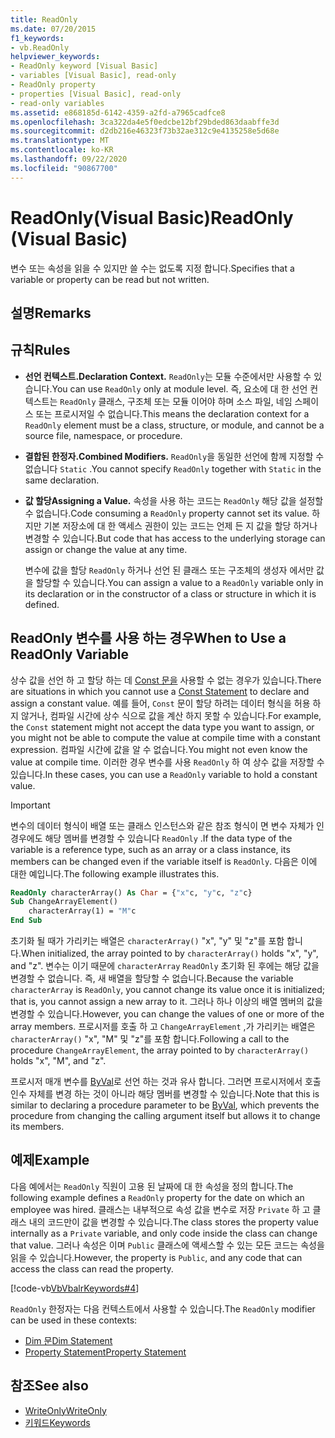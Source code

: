 ```yaml
---
title: ReadOnly
ms.date: 07/20/2015
f1_keywords:
- vb.ReadOnly
helpviewer_keywords:
- ReadOnly keyword [Visual Basic]
- variables [Visual Basic], read-only
- ReadOnly property
- properties [Visual Basic], read-only
- read-only variables
ms.assetid: e868185d-6142-4359-a2fd-a7965cadfce8
ms.openlocfilehash: 3ca322da4e5f0edcbe12bf29bded863daabffe3d
ms.sourcegitcommit: d2db216e46323f73b32ae312c9e4135258e5d68e
ms.translationtype: MT
ms.contentlocale: ko-KR
ms.lasthandoff: 09/22/2020
ms.locfileid: "90867700"
---
```

# <a name="readonly-visual-basic"></a><span data-ttu-id="36e96-102">ReadOnly(Visual Basic)</span><span class="sxs-lookup"><span data-stu-id="36e96-102">ReadOnly (Visual Basic)</span></span>

<span data-ttu-id="36e96-103">변수 또는 속성을 읽을 수 있지만 쓸 수는 없도록 지정 합니다.</span><span class="sxs-lookup"><span data-stu-id="36e96-103">Specifies that a variable or property can be read but not written.</span></span>

## <a name="remarks"></a><span data-ttu-id="36e96-104">설명</span><span class="sxs-lookup"><span data-stu-id="36e96-104">Remarks</span></span>

## <a name="rules"></a><span data-ttu-id="36e96-105">규칙</span><span class="sxs-lookup"><span data-stu-id="36e96-105">Rules</span></span>

- <span data-ttu-id="36e96-106">**선언 컨텍스트.**</span><span class="sxs-lookup"><span data-stu-id="36e96-106">**Declaration Context.**</span></span> <span data-ttu-id="36e96-107">`ReadOnly`는 모듈 수준에서만 사용할 수 있습니다.</span><span class="sxs-lookup"><span data-stu-id="36e96-107">You can use `ReadOnly` only at module level.</span></span> <span data-ttu-id="36e96-108">즉, 요소에 대 한 선언 컨텍스트는 `ReadOnly` 클래스, 구조체 또는 모듈 이어야 하며 소스 파일, 네임 스페이스 또는 프로시저일 수 없습니다.</span><span class="sxs-lookup"><span data-stu-id="36e96-108">This means the declaration context for a `ReadOnly` element must be a class, structure, or module, and cannot be a source file, namespace, or procedure.</span></span>

- <span data-ttu-id="36e96-109">**결합된 한정자.**</span><span class="sxs-lookup"><span data-stu-id="36e96-109">**Combined Modifiers.**</span></span> <span data-ttu-id="36e96-110">`ReadOnly`을 동일한 선언에 함께 지정할 수 없습니다 `Static` .</span><span class="sxs-lookup"><span data-stu-id="36e96-110">You cannot specify `ReadOnly` together with `Static` in the same declaration.</span></span>

- <span data-ttu-id="36e96-111">**값 할당**</span><span class="sxs-lookup"><span data-stu-id="36e96-111">**Assigning a Value.**</span></span> <span data-ttu-id="36e96-112">속성을 사용 하는 코드는 `ReadOnly` 해당 값을 설정할 수 없습니다.</span><span class="sxs-lookup"><span data-stu-id="36e96-112">Code consuming a `ReadOnly` property cannot set its value.</span></span> <span data-ttu-id="36e96-113">하지만 기본 저장소에 대 한 액세스 권한이 있는 코드는 언제 든 지 값을 할당 하거나 변경할 수 있습니다.</span><span class="sxs-lookup"><span data-stu-id="36e96-113">But code that has access to the underlying storage can assign or change the value at any time.</span></span>

     <span data-ttu-id="36e96-114">변수에 값을 할당 `ReadOnly` 하거나 선언 된 클래스 또는 구조체의 생성자 에서만 값을 할당할 수 있습니다.</span><span class="sxs-lookup"><span data-stu-id="36e96-114">You can assign a value to a `ReadOnly` variable only in its declaration or in the constructor of a class or structure in which it is defined.</span></span>

## <a name="when-to-use-a-readonly-variable"></a><span data-ttu-id="36e96-115">ReadOnly 변수를 사용 하는 경우</span><span class="sxs-lookup"><span data-stu-id="36e96-115">When to Use a ReadOnly Variable</span></span>

<span data-ttu-id="36e96-116">상수 값을 선언 하 고 할당 하는 데 [Const 문을](../statements/const-statement.md) 사용할 수 없는 경우가 있습니다.</span><span class="sxs-lookup"><span data-stu-id="36e96-116">There are situations in which you cannot use a [Const Statement](../statements/const-statement.md) to declare and assign a constant value.</span></span> <span data-ttu-id="36e96-117">예를 들어, `Const` 문이 할당 하려는 데이터 형식을 허용 하지 않거나, 컴파일 시간에 상수 식으로 값을 계산 하지 못할 수 있습니다.</span><span class="sxs-lookup"><span data-stu-id="36e96-117">For example, the `Const` statement might not accept the data type you want to assign, or you might not be able to compute the value at compile time with a constant expression.</span></span> <span data-ttu-id="36e96-118">컴파일 시간에 값을 알 수 없습니다.</span><span class="sxs-lookup"><span data-stu-id="36e96-118">You might not even know the value at compile time.</span></span> <span data-ttu-id="36e96-119">이러한 경우 변수를 사용 `ReadOnly` 하 여 상수 값을 저장할 수 있습니다.</span><span class="sxs-lookup"><span data-stu-id="36e96-119">In these cases, you can use a `ReadOnly` variable to hold a constant value.</span></span>

> [!IMPORTANT]
> <span data-ttu-id="36e96-120">변수의 데이터 형식이 배열 또는 클래스 인스턴스와 같은 참조 형식이 면 변수 자체가 인 경우에도 해당 멤버를 변경할 수 있습니다 `ReadOnly` .</span><span class="sxs-lookup"><span data-stu-id="36e96-120">If the data type of the variable is a reference type, such as an array or a class instance, its members can be changed even if the variable itself is `ReadOnly`.</span></span> <span data-ttu-id="36e96-121">다음은 이에 대한 예입니다.</span><span class="sxs-lookup"><span data-stu-id="36e96-121">The following example illustrates this.</span></span>

```vb
ReadOnly characterArray() As Char = {"x"c, "y"c, "z"c}
Sub ChangeArrayElement()
    characterArray(1) = "M"c
End Sub
```

<span data-ttu-id="36e96-122">초기화 될 때가 가리키는 배열은 `characterArray()` "x", "y" 및 "z"를 포함 합니다.</span><span class="sxs-lookup"><span data-stu-id="36e96-122">When initialized, the array pointed to by `characterArray()` holds "x", "y", and "z".</span></span> <span data-ttu-id="36e96-123">변수는 이기 때문에 `characterArray` `ReadOnly` 초기화 된 후에는 해당 값을 변경할 수 없습니다. 즉, 새 배열을 할당할 수 없습니다.</span><span class="sxs-lookup"><span data-stu-id="36e96-123">Because the variable `characterArray` is `ReadOnly`, you cannot change its value once it is initialized; that is, you cannot assign a new array to it.</span></span> <span data-ttu-id="36e96-124">그러나 하나 이상의 배열 멤버의 값을 변경할 수 있습니다.</span><span class="sxs-lookup"><span data-stu-id="36e96-124">However, you can change the values of one or more of the array members.</span></span> <span data-ttu-id="36e96-125">프로시저를 호출 하 고 `ChangeArrayElement` ,가 가리키는 배열은 `characterArray()` "x", "M" 및 "z"를 포함 합니다.</span><span class="sxs-lookup"><span data-stu-id="36e96-125">Following a call to the procedure `ChangeArrayElement`, the array pointed to by `characterArray()` holds "x", "M", and "z".</span></span>

<span data-ttu-id="36e96-126">프로시저 매개 변수를 [ByVal](byval.md)로 선언 하는 것과 유사 합니다. 그러면 프로시저에서 호출 인수 자체를 변경 하는 것이 아니라 해당 멤버를 변경할 수 있습니다.</span><span class="sxs-lookup"><span data-stu-id="36e96-126">Note that this is similar to declaring a procedure parameter to be [ByVal](byval.md), which prevents the procedure from changing the calling argument itself but allows it to change its members.</span></span>

## <a name="example"></a><span data-ttu-id="36e96-127">예제</span><span class="sxs-lookup"><span data-stu-id="36e96-127">Example</span></span>

<span data-ttu-id="36e96-128">다음 예에서는 `ReadOnly` 직원이 고용 된 날짜에 대 한 속성을 정의 합니다.</span><span class="sxs-lookup"><span data-stu-id="36e96-128">The following example defines a `ReadOnly` property for the date on which an employee was hired.</span></span> <span data-ttu-id="36e96-129">클래스는 내부적으로 속성 값을 변수로 저장 `Private` 하 고 클래스 내의 코드만이 값을 변경할 수 있습니다.</span><span class="sxs-lookup"><span data-stu-id="36e96-129">The class stores the property value internally as a `Private` variable, and only code inside the class can change that value.</span></span> <span data-ttu-id="36e96-130">그러나 속성은 이며 `Public` 클래스에 액세스할 수 있는 모든 코드는 속성을 읽을 수 있습니다.</span><span class="sxs-lookup"><span data-stu-id="36e96-130">However, the property is `Public`, and any code that can access the class can read the property.</span></span>

[!code-vb[VbVbalrKeywords#4](~/samples/snippets/visualbasic/VS_Snippets_VBCSharp/VbVbalrKeywords/VB/Class1.vb#4)]

<span data-ttu-id="36e96-131">`ReadOnly` 한정자는 다음 컨텍스트에서 사용할 수 있습니다.</span><span class="sxs-lookup"><span data-stu-id="36e96-131">The `ReadOnly` modifier can be used in these contexts:</span></span>

- [<span data-ttu-id="36e96-132">Dim 문</span><span class="sxs-lookup"><span data-stu-id="36e96-132">Dim Statement</span></span>](../statements/dim-statement.md)
- [<span data-ttu-id="36e96-133">Property Statement</span><span class="sxs-lookup"><span data-stu-id="36e96-133">Property Statement</span></span>](../statements/property-statement.md)

## <a name="see-also"></a><span data-ttu-id="36e96-134">참조</span><span class="sxs-lookup"><span data-stu-id="36e96-134">See also</span></span>

- [<span data-ttu-id="36e96-135">WriteOnly</span><span class="sxs-lookup"><span data-stu-id="36e96-135">WriteOnly</span></span>](writeonly.md)
- [<span data-ttu-id="36e96-136">키워드</span><span class="sxs-lookup"><span data-stu-id="36e96-136">Keywords</span></span>](../keywords/index.md)
